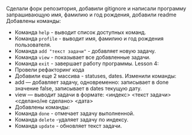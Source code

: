 Сделали форк репозитория, добавили gitignore и написали программу запрашивающую имя, фамилию и год рождения, добавили readme
Добавлены команды:
- Команда `help` - выводит список доступных команд.
- Команда `profile` - выводит имя, фамилию и год рождения пользователя.
- Команда `add "текст задачи"` - добавляет новую задачу.
- Команда `view` - показывает все добавленные задачи.
- Команда `exit` - завершает работу программы.
Lesson 4:
- Провели рефакторинг кода
- Добавили еще 2 массива - statuses, dates.
Изменили команды:
- add — добавляет задачу, одновременно: записывает в done значение false, записывает в dates текущую дату.
- view — выводит задачи в формате: <индекс> <текст задачи> <сделано/не сделано> <дата>
- Добавлены команды:
- Команда `done` - отмечает задачу выполненной.
- Команда `delete` -удаляет задачу по индексу.
- Команда `update` - обновляет текст задачи.
